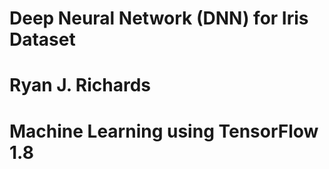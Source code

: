 # Deep Neural Network (DNN) for Iris Dataset
# Ryan J. Richards
# Machine Learning using TensorFlow 1.8
